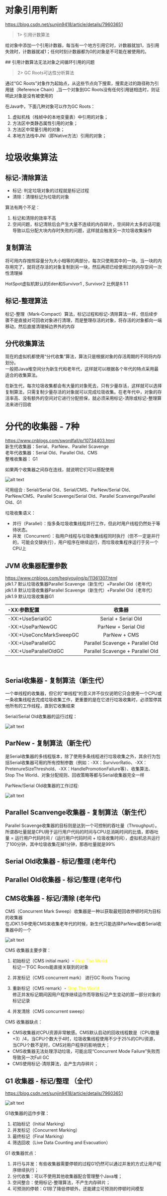 # 对象引用判断
https://blog.csdn.net/sunjin9418/article/details/79603651

> 1> 引用计数算法

给对象中添加一个引用计数器，每当有一个地方引用它时，计数器就加1，当引用失效时，计数器就减1；任何时刻计数器都为0的对象是不可能在被使用的。

\## 引用计数算法无法对象之间循环引用的问题

> 2> GC Roots可达性分析算法

通过“GC Roots”对象作为起始点，从这些节点向下搜索，搜索走过的路径称为引用链（Reference Chain）,当一个对象到GC Roots没有任何引用链相连时，则证明此对象是没有被使用的

在Java中，下面几种对象可以作为GC Roots：
1. 虚拟机栈（栈帧中的本地变量表）中引用的对象；
2. 方法区中类静态属性引用的对象；
3. 方法区中常量引用的对象；
4. 本地方法栈中JNI（即Native方法）引用的对象；

# 垃圾收集算法
## 标记-清除算法
* 标记: 判定垃圾对象的过程就是标记过程
* 清除：清理标记为垃圾的对象

算法有两个不足：
1. 标记和清除的效率不高
2. 空间问题，标记清除后会产生大量不连续的内存碎片，空间碎片太多的话可能导致以后分配大块内存时失败的问题，这样就会触发另一次垃圾收集操作

## 复制算法
将可用内存按照容量分为大小相等的两部分，每次只使用其中的一块。当一块的内存用完了，就将还存活的对象复制到另一块，然后再把已经使用过的内存空间一次性清理掉

HotSpot虚拟机默认的Eden和Survivor1 , Survivor2 比例是8:1:1

## 标记-整理算法
标记-整理（Mark-Compact）算法，标记过程和标记-清除算法一样，但后续步骤不是直接对可回收对象进行清理，而是整理存活的对象，将存活的对象都向一端移动，然后直接清理掉边界外的内存

## 分代收集算法
现在的虚拟机都使用“分代收集”算法，算法只是根据对象的存活周期的不同将内存划分。  
一般把Java堆空间分为新生代和老年代，这样就可以根据各个年代的特点采用最适合的收集算法。

在新生代，每次垃圾收集都会有大量的对象死去，只有少量存活，这样就可以选择复制算法，只需复制少量存活的对象就可以完成垃圾收集。在老年代中，对象的存活率高、没有额外的空间对它进行分配担保，就必须采用标记-清除或标记-整理算法来进行回收

# 分代的收集器 - 7种
https://www.cnblogs.com/swordfall/p/10734403.html  
新生代收集器：Serial、ParNew、Parallel Scavenge  
老年代收集器：Serial Old、Parallel Old、CMS  
整堆收集器：  G1  

如果两个收集器之间存在连线，就说明它们可以搭配使用

![alt text](https://img2018.cnblogs.com/blog/1217276/201904/1217276-20190419123650113-2038401125.png "title")

可用组合 : Serial/Serial Old、Serial/CMS、ParNew/Serial Old、ParNew/CMS、Parallel Scavenge/Serial Old、Parallel Scanvenge/Parallel Old、G1

垃圾收集语义：  
* 并行（Parallel）：指多条垃圾收集线程并行工作，但此时用户线程仍然处于等待状态。
* 并发（Concurrent）：指用户线程与垃圾收集线程同时执行（但不一定是并行的，可能会交替执行），用户程序在继续运行，而垃圾收集程序运行于另一个CPU上

## JVM 收集器配置参数
https://www.cnblogs.com/heqiyoujing/p/11361307.html  
jdk1.7 默认垃圾收集器Parallel Scavenge（新生代）+Parallel Old（老年代）  
jdk1.8 默认垃圾收集器Parallel Scavenge（新生代）+Parallel Old（老年代）  
jdk1.9 默认垃圾收集器G1  

| -XX:参数配置                   | 收集器        |
| :-                            | :-:           |
| -XX:+UseSerialGC              | Serial + Serial Old            |
| -XX:+UseParNewGC              | ParNew + Serial Old       |
| -XX:+UseConcMarkSweepGC       | ParNew + CMS       |
| -XX:+UseParallelGC            | Parallel Scavenge + Parallel Old        |
| -XX:+UseParallelOldGC         | Parallel Scavenge + Parallel Old        |
<br/>

## Serial收集器 - 复制算法（新生代）
一个单线程的收集器，但它的”单线程“的意义并不仅仅说明它只会使用一个CPU或一条收集线程去完成垃圾收集工作，更重要的是在它进行垃圾收集时，必须暂停其他所有的工作线程，直到它收集结束

Serial/Serial Old收集器的运行过程：

![alt text](https://img2018.cnblogs.com/blog/1217276/201904/1217276-20190419125749048-1944774651.png "title")

## ParNew - 复制算法（新生代）
是Serial收集器的多线程版本，除了使用多条线程进行垃圾收集之外，其余行为包括Serial收集器可用的所有控制参数（例如：-XX：SurvivorRatio、-XX：PretenureSizeThreshold、-XX：HandlePromotionFailure等）、收集算法、Stop The World、对象分配规则、回收策略等都与Serial收集器完全一样

ParNew/Serial Old收集器的工作过程:

![alt text](https://img2018.cnblogs.com/blog/1217276/201904/1217276-20190419132509209-425788073.png "title")

## Parallel Scanvenge收集器 - 复制算法（新生代）
Parallel Scavenge收集器的目标则是达到一个可控制的吞吐量（Throughput）。所谓吞吐量就是CPU用于运行用户代码的时间与CPU总消耗时间的比值，即吞吐量 = 运行用户代码时间 /（运行用户代码时间 + 垃圾收集时间），虚拟机总共运行了100分钟，其中垃圾收集花掉1分钟，那吞吐量就是99%  

## Serial Old收集器 - 标记/整理 (老年代)

## Parallel Old收集器 - 标记/整理 (老年代)

## CMS收集器 - 标记/清除  (老年代)
CMS（Concurrent Mark Sweep）收集器是一种以获取最短回收停顿时间为目标的收集器  
 在JDK1.5中使用CMS来收集老年代的时候，新生代只能选择ParNew或者Serial收集器中的一个  

![alt text](https://img2018.cnblogs.com/blog/1217276/201904/1217276-20190420113715103-1317893404.png "title")

CMS 收集器主要步骤：
1. 初始标记（CMS initial mark）- <font color='yellow'>Stop The World </font>  
标记一下GC Roots能直接关联到的对象

2. 并发标记（CMS concurrent mark） 
进行GC Roots Tracing

3. 重新标记（CMS remark）- <font color='yellow'>Stop The World </font>  
修正并发标记期间因用户程序继续运作而导致标记产生变动的那一部分对象的标记记录

4. 并发清除（CMS concurrent sweep）

CMS 收集器缺点：
* CMS收集器对CPU资源非常敏感。CMS默认启动的回收线程数是（CPU数量+3）/4，当CPU个数大于4时，垃圾收集线程使用不少于25%的CPU资源，当CPU个数不足时，CMS对用户程序的影响很大；
* CMS收集器无法处理浮动垃圾，可能出现“Concurrent Mode Failure”失败而导致另一次Full GC
* CMS使用标记-清除算法，会产生内存碎片；

## G1 收集器 - 标记/整理 （全代）
https://blog.csdn.net/sunjin9418/article/details/79603651  

![alt text](https://img2018.cnblogs.com/blog/1217276/201904/1217276-20190420144927628-1735440321.png "title")

G1收集器的运作步骤：
1. 初始标记（Initial Marking）
2. 并发标记（Concurrent Marking）
3. 最终标记（Final Marking）
4. 筛选回收（Live Data Counting and Evacuation）

G1 收集器优点：
1. 并行与并发：有些收集器需要停顿的过程G1仍然可以通过并发的方式让用户程序继续执行；
2. 分代收集：可以不使用其他收集器配合管理整个Java堆；
3. 空间整合：使用标记-整理算法，不产生内存碎片；
4. 可预测的停顿：G1除了降低停顿外，还能建立可预测的停顿时间模型

